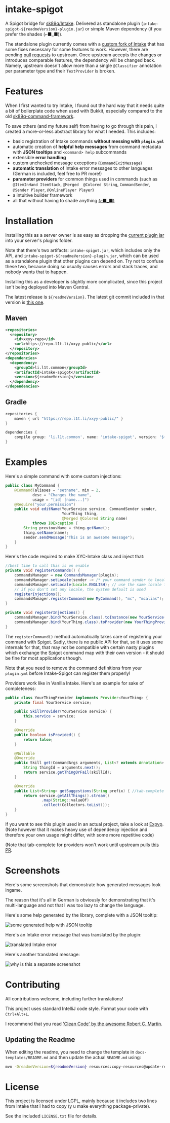 [//]: # (                                                                    )
[//]: # (                                                                    )
[//]: # (  ooooooooo.   oooooooooooo       .o.       oooooooooo.             )
[//]: # (  `888   `Y88. `888'     `8      .888.      `888'   `Y8b            )
[//]: # (   888   .d88'  888             .8"888.      888      888           )
[//]: # (   888ooo88P'   888oooo8       .8' `888.     888      888           )
[//]: # (   888`88b.     888    "      .88ooo8888.    888      888           )
[//]: # (   888  `88b.   888       o  .8'     `888.   888     d88'           )
[//]: # (  o888o  o888o o888ooooood8 o88o     o8888o o888bood8P'             )
[//]: # (                                                                    )
[//]: # (               READ THIS BEFORE EDITING                             )
[//]: # (                                                                    )
[//]: # ( At every release, /README.md is overwritten with                   )
[//]: # ( templates/README.md! Any changes not reflected                     )
[//]: # ( there will be void at the next release! See                        )    
[//]: # ( templates/README.md for details.                                   )
[//]: # (                                                                    )
[//]: # ( If you, for whatever reason, need to generate the file             )
[//]: # ( manually, use: [with the latest release version]                   )
[//]: # (     mvn -DreadmeVersion=x.x.x.x \                                  )
[//]: # (        resources:copy-resources@update-readme-version              )                                                      

# intake-spigot
A Spigot bridge for [sk89q/Intake](https://github.com/sk89q/Intake). 
Delivered as standalone plugin (`intake-spigot-${readmeVersion}-plugin.jar`) or simple Maven dependency (if you prefer the shades (⌐■_■)).

The standalone plugin currently comes with a [custom fork of Intake](https://github.com/xxyy/Intake) 
that has some fixes necessary for some features to work. However, there are pending 
[pull](https://github.com/sk89q/Intake/pull/26) [requests](https://github.com/sk89q/Intake/pull/25) 
to upstream.
Once upstream accepts the changes or introduces comparable features, the dependency will be 
changed back.
Namely, upstream doesn't allow more than a single `@Classifier` annotation per parameter type and 
their `TextProvider` is broken.

# Features

When I first wanted to try Intake, I found out the hard way that it needs quite a bit of boilerplate code when
used with Bukkit, especially compared to the old 
[sk89q-command-framework](https://github.com/OvercastNetwork/sk89q-command-framework).

To save others (and my future self) from having to go through this pain, I created a more-or-less 
abstract library for what I needed. This includes:

* basic registration of Intake commands **without messing with `plugin.yml`**
* automatic creation of **helpful help messages** from command metadata with **JSON tooltips** and `<command> help` subcommands
* extensible **error handling**
* custom unchecked message exceptions (`CommandExitMessage`)
* **automatic translation** of Intake error messages to other languages (German is included, feel free to PR more!)
* **parameter providers** for common things used in commands 
(such as `@ItemInHand ItemStack`, `@Merged  @Colored String`, `CommandSender`, `@Sender Player`, 
`@OnlinePlayer Player`)
* a intuitive builder framework
* all that without having to shade anything 
[(⌐■_■)](https://www.youtube.com/watch?v=X2LTL8KgKv8)

# Installation

Installing this as a server owner is as easy as dropping the
[current plugin jar](https://ci.l1t.li/job/public~intake-spigot/lastRelease/)
into your server's plugins folder.

Note that there's two artifacts: `intake-spigot.jar`,
which includes only the API, and `intake-spigot-${readmeVersion}-plugin.jar`, which
can be used as a standalone plugin that other plugins can depend on. Try not to confuse
these two, because doing so usually causes errors and stack traces, and nobody wants that
to happen.

Installing this as a developer is slightly more complicated, since this 
project isn't being deployed into Maven Central.

The latest release is `${readmeVersion}`. The latest
git commit included in that version is
[this one](https://github.com/xxyy/intake-spigot/releases/tag/intake-spigot-${readmeVersion}).

## Maven

````xml
<repositories>
  <repository>
    <id>xxyy-repo</id>
    <url>https://repo.l1t.li/xxyy-public/</url>
  </repository>
</repositories>
<dependencies>
  <dependency>
    <groupId>li.l1t.common</groupId>
    <artifactId>intake-spigot</artifactId>
    <version>${readmeVersion}</version>
  </dependency>
</dependencies>
````

## Gradle

````groovy
repositories {
    maven { url "https://repo.l1t.li/xxyy-public/" }
}

dependencies {
    compile group: 'li.l1t.common', name: 'intake-spigot', version: '${readmeVersion}'
}
````

# Examples

Here's a simple command with some custom injections:

````java
public class MyCommand {
    @Command(aliases = "setname", min = 2,
            desc = "Changes the name",
            usage = "[id] [name...]")
    @Require("your.permission")
    public void editName(YourService service, CommandSender sender,
                         YourThing thing,
                         @Merged @Colored String name)
            throws IOException {
        String previousName = thing.getName();
        thing.setName(name);
        sender.sendMessage("This is an awesome message");
    }
}
````

Here's the code required to make XYC-Intake class and inject that:

````java
//best time to call this is on enable
private void registerCommands() {
    commandsManager = new CommandsManager(plugin);
    commandsManager.setLocale(sender -> /* your command sender to locale logic */);
    commandsManager.setLocale(Locale.ENGLISH); // use the same locale for everyone
    // if you don't set any locale, the system default is used
    registerInjections();
    commandsManager.registerCommand(new MyCommand(), "mc", "mcalias");
}

private void registerInjections() {
    commandsManager.bind(YourService.class).toInstance(new YourService());
    commandsManager.bind(YourThing.class).toProvider(new YourThingProvider(thingService));
}
````

The `registerCommand()` method automatically takes care of registering your command with Spigot.
Sadly, there is no public API for that, so it uses some internals for that, that may not be
compatible with certain nasty plugins which exchange the Spigot command map with their own version -
it should be fine for most applications though.

Note that you need to remove the command definitions from your `plugin.yml` before Intake-Spigot
can register them properly!

Providers work like in Vanilla Intake. Here's an example for sake of completeness:

````java
public class YourThingProvider implements Provider<YourThing> {
    private final YourService service;

    public SkillProvider(YourService service) {
        this.service = service;
    }

    @Override
    public boolean isProvided() {
        return false;
    }

    @Nullable
    @Override
    public Skill get(CommandArgs arguments, List<? extends Annotation> modifiers) throws ArgumentException, ProvisionException {
        String thingId = arguments.next();
        return service.getThingOrFail(skillId);
    }

    @Override
    public List<String> getSuggestions(String prefix) { //tab-complete
        return service.getAllThings().stream()
                .map(String::valueOf)
                .collect(Collectors.toList());
    }
}
````

If you want to see this plugin used in an actual project, take
a look at [Expvp](https://github.com/xxyy/Expvp). (Note however
that it makes heavy use of dependency injection and therefore
your own usage might differ, with some more repetitive code)

(Note that tab-complete for providers won't work until upstream pulls 
[this PR](https://github.com/sk89q/Intake/pull/23).

# Screenshots

Here's some screenshots that demonstrate how generated messages look ingame.

The reason that it's all in German is obviously for demonstrating that it's multi-language and 
not that I was too lazy to change the language.

Here's some help generated by the library, complete with a JSON tooltip:

![some generated help with JSON tooltip](https://github.com/xxyy/intake-spigot/raw/master/assets/img/help.png)

Here's an Intake error message that was translated by the plugin:

![translated Intake error](https://github.com/xxyy/intake-spigot/raw/master/assets/img/intake-translated.png)

Here's another translated message:

![why is this a separate screenshot](https://github.com/xxyy/intake-spigot/raw/master/assets/img/translated-messages.png)

# Contributing

All contributions welcome, including further translations! 

This project uses standard IntelliJ code style. Format your code with `Ctrl+Alt+L`. 

I recommend that you read ['Clean Code' by the awesome Robert C. Martin](https://www.google.at/webhp?q=clean+code+pdf#newwindow=1&q=clean+code+pdf).

## Updating the Readme

When editing the readme, you need to change the template in `docs-templates/README.md` and then
update the actual `README.md` using:

````bash
mvn -DreadmeVersion=${readmeVersion} resources:copy-resources@update-readme-version
````

# License

This project is licensed under LGPL, mainly because it includes two lines from Intake that I had to copy 
(y u make everything package-private).

See the included `LICENSE.txt` file for details.
